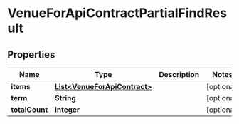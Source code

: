 

# VenueForApiContractPartialFindResult


## Properties

Name | Type | Description | Notes
------------ | ------------- | ------------- | -------------
**items** | [**List&lt;VenueForApiContract&gt;**](VenueForApiContract.md) |  |  [optional]
**term** | **String** |  |  [optional]
**totalCount** | **Integer** |  |  [optional]



